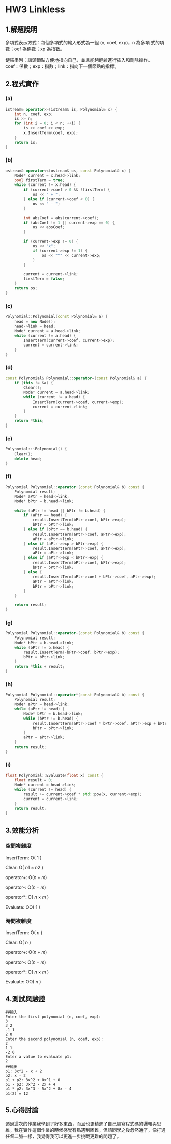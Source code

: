 # HW3 Linkless

## 1.解題說明

多項式表示方式：每個多項式的輸入形式為一組 (n, coef, exp)，n 為多項
式的項數；oef 為係數；xp 為指數。

鏈結串列：讓頭節點方便地指向自己，並且能夠輕鬆進行插入和刪除操作。
coef：係數；exp：指數；link：指向下一個節點的指標。 

## 2.程式實作

### (a)

```cpp
istream& operator>>(istream& is, Polynomial& x) {
    int n, coef, exp;
    is >> n;
    for (int i = 0; i < n; ++i) {
        is >> coef >> exp;
        x.InsertTerm(coef, exp);
    }
    return is;
}
```

### (b)

```cpp
ostream& operator<<(ostream& os, const Polynomial& x) {
    Node* current = x.head->link;
    bool firstTerm = true;
    while (current != x.head) {
        if (current->coef > 0 && !firstTerm) {
            os << " + ";
        } else if (current->coef < 0) {
            os << " - ";
        }

        int absCoef = abs(current->coef);
        if (absCoef != 1 || current->exp == 0) {
            os << absCoef;
        }

        if (current->exp != 0) {
            os << "x";
            if (current->exp != 1) {
                os << "^" << current->exp;
            }
        }

        current = current->link;
        firstTerm = false;
    }
    return os;
}
```

### (c)

```cpp
Polynomial::Polynomial(const Polynomial& a) {
    head = new Node();
    head->link = head;
    Node* current = a.head->link;
    while (current != a.head) {
        InsertTerm(current->coef, current->exp);
        current = current->link;
    }
}
```

### (d)

```cpp
const Polynomial& Polynomial::operator=(const Polynomial& a) {
    if (this != &a) {
        Clear();
        Node* current = a.head->link;
        while (current != a.head) {
            InsertTerm(current->coef, current->exp);
            current = current->link;
        }
    }
    return *this;
}
```

### (e)

```cpp
Polynomial::~Polynomial() {
    Clear();
    delete head;
}
```

### (f)

```cpp
Polynomial Polynomial::operator+(const Polynomial& b) const {
    Polynomial result;
    Node* aPtr = head->link;
    Node* bPtr = b.head->link;

    while (aPtr != head || bPtr != b.head) {
        if (aPtr == head) {
            result.InsertTerm(bPtr->coef, bPtr->exp);
            bPtr = bPtr->link;
        } else if (bPtr == b.head) {
            result.InsertTerm(aPtr->coef, aPtr->exp);
            aPtr = aPtr->link;
        } else if (aPtr->exp > bPtr->exp) {
            result.InsertTerm(aPtr->coef, aPtr->exp);
            aPtr = aPtr->link;
        } else if (aPtr->exp < bPtr->exp) {
            result.InsertTerm(bPtr->coef, bPtr->exp);
            bPtr = bPtr->link;
        } else {
            result.InsertTerm(aPtr->coef + bPtr->coef, aPtr->exp);
            aPtr = aPtr->link;
            bPtr = bPtr->link;
        }
    }

    return result;
}
```

### (g)

```cpp
Polynomial Polynomial::operator-(const Polynomial& b) const {
    Polynomial result;
    Node* bPtr = b.head->link;
    while (bPtr != b.head) {
        result.InsertTerm(-bPtr->coef, bPtr->exp);
        bPtr = bPtr->link;
    }
    return *this + result;
}
```

### (h)

```cpp
Polynomial Polynomial::operator*(const Polynomial& b) const {
    Polynomial result;
    Node* aPtr = head->link;
    while (aPtr != head) {
        Node* bPtr = b.head->link;
        while (bPtr != b.head) {
            result.InsertTerm(aPtr->coef * bPtr->coef, aPtr->exp + bPtr->exp);
            bPtr = bPtr->link;
        }
        aPtr = aPtr->link;
    }
    return result;
}
```

### (i)

```cpp
float Polynomial::Evaluate(float x) const {
    float result = 0;
    Node* current = head->link;
    while (current != head) {
        result += current->coef * std::pow(x, current->exp);
        current = current->link;
    }
    return result;
}
```

## 3.效能分析

### 空間複雜度

InsertTerm: O( $1$ )

Clear: O( $n1 \times n2$ )

operator+: O($n + m$)

operator-: O($n + m$)

operator*: O( $n \times m$ )

Evaluate: OO( $1$ )

### 時間複雜度

InsertTerm: O( $n$ )

Clear: O( $n$ )

operator+: O($n + m$)

operator-: O($n + m$)

operator*: O( $n \times m$ )

Evaluate: OO( $n$ )
## 4.測試與驗證

```
##輸入
Enter the first polynomial (n, coef, exp): 
3
3 2
-1 1
2 0
Enter the second polynomial (n, coef, exp): 
2
1 1
-2 0
Enter a value to evaluate p1: 
2
##輸出
p1: 3x^2 - x + 2
p2: x - 2
p1 + p2: 3x^2 + 0x^1 + 0
p1 - p2: 3x^2 - 2x + 4
p1 * p2: 3x^3 - 5x^2 + 8x - 4
p1(2) = 12
```

## 5.心得討論

透過這次的作業我學到了好多東西，而且也更精進了自己編寫程式碼的邏輯與思維，我在實作這個作業的時候感覺有點遇到困難，但請同學之後忽然通了，像打通任督二脈一樣，我覺得我可以更進一步挑戰更難的問題了。
